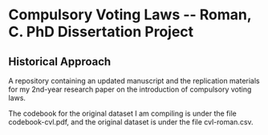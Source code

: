 # Compulsory Voting Laws -- Roman, C. PhD Dissertation Project

## Historical Approach

A repository containing an updated manuscript and the replication materials for my 2nd-year research paper on the introduction of compulsory voting laws.

The codebook for the original dataset I am compiling is under the file codebook-cvl.pdf, and the original dataset is under the file cvl-roman.csv.
